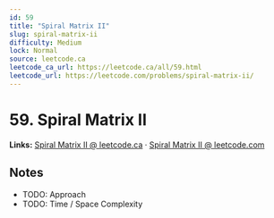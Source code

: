 ```yaml
--- 
id: 59
title: "Spiral Matrix II"
slug: spiral-matrix-ii
difficulty: Medium
lock: Normal
source: leetcode.ca
leetcode_ca_url: https://leetcode.ca/all/59.html
leetcode_url: https://leetcode.com/problems/spiral-matrix-ii/
---
```


# 59. Spiral Matrix II

**Links:** [Spiral Matrix II @ leetcode.ca](https://leetcode.ca/all/59.html) · [Spiral Matrix II @ leetcode.com](https://leetcode.com/problems/spiral-matrix-ii/)

## Notes
- TODO: Approach
- TODO: Time / Space Complexity
